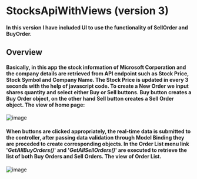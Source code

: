 # StocksApiWithViews (version 3)

#### In this version I have included UI to use the functionality of **SellOrder** and **BuyOrder**. 

## Overview

#### Basically, in this app the stock information of Microsoft Corporation and the company details are retrieved from API endpoint such as **Stock Price**, **Stock Symbol** and **Company Name**. The **Stock Price** is updated in every 3 seconds with the help of javascript code. To create a **New Order** we input shares quantity and select either Buy or Sell buttons. Buy button creates a Buy Order object, on the other hand Sell button creates a Sell Order object. The view of home page:
![image](https://user-images.githubusercontent.com/67966115/226131402-d46f1ebd-2ca8-466e-be79-29b315b8ae6f.png)



#### When buttons are clicked appropriately, the real-time data is submitted to the controller, after passing data validation through Model Binding they are proceded to create corresponding objects. In the **Order List** menu link '_GetAllBuyOrders()_' and '_GetAllSellOrders()_' are executed to retrieve the list of both Buy Orders and Sell Orders. The view of Order List.
![image](https://user-images.githubusercontent.com/67966115/226132651-2fa4cfe2-8021-47f4-9e9e-019b764e10da.png)


